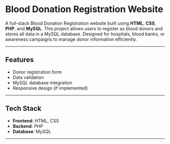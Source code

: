 # Blood Donation Registration Website

A full-stack Blood Donation Registration website built using **HTML**, **CSS**, **PHP**, and **MySQL**. This project allows users to register as blood donors and stores all data in a MySQL database. Designed for hospitals, blood banks, or awareness campaigns to manage donor information efficiently.

---

##  Features

- Donor registration form
- Data validation
- MySQL database integration
- Responsive design (if implemented)

---

## Tech Stack

- **Frontend**: HTML, CSS
- **Backend**: PHP
- **Database**: MySQL

---


